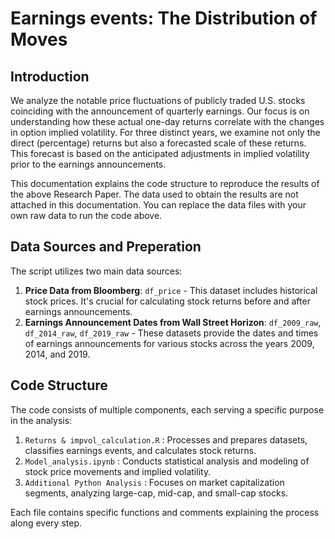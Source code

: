 # Earnings events: The Distribution of Moves

## Introduction 
We analyze the notable price fluctuations of publicly traded U.S. stocks coinciding with the announcement of quarterly earnings. Our focus is on understanding how these actual one-day returns correlate with the changes in option implied volatility. For three distinct years, we examine not only the direct (percentage) returns but also a forecasted scale of these returns. This forecast is based on the anticipated adjustments in implied volatility prior to the earnings announcements.

This documentation explains the code structure to reproduce the results of the above Research Paper. The data used to obtain the results are not attached in this documentation. You can replace the data files with your own raw data to run the code above. 

## Data Sources and Preperation 
The script utilizes two main data sources:
1.	**Price Data from Bloomberg**: `df_price` - This dataset includes historical stock prices. It's crucial for calculating stock returns before and after earnings announcements.
2.	**Earnings Announcement Dates from Wall Street Horizon**: `df_2009_raw`, `df_2014_raw`, `df_2019_raw` - These datasets provide the dates and times of earnings announcements for various stocks across the years 2009, 2014, and 2019.

## Code Structure 
The code consists of multiple components, each serving a specific purpose in the analysis:

1.  `Returns & impvol_calculation.R` : Processes and prepares datasets, classifies earnings events, and calculates stock returns.
2.  `Model_analysis.ipynb` : Conducts statistical analysis and modeling of stock price movements and implied volatility.
3.  `Additional Python Analysis` : Focuses on market capitalization segments, analyzing large-cap, mid-cap, and small-cap stocks.

Each file contains specific functions and comments explaining the process along every step.

